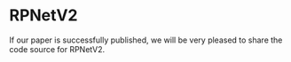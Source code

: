 # RPNetV2
If our paper is successfully published, we will be very pleased to share the code source for RPNetV2.
